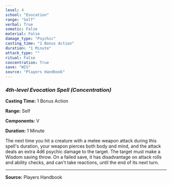 ```yaml
---
level: 4
school: "Evocation"
range: "Self"
verbal: True
somatic: False
material: False
damage_type: "Psychic"
casting_time: "1 Bonus Action"
duration: "1 Minute"
attack_type: ""
ritual: False
concentration: True
save: "WIS"
source: "Players Handbook"
---
```


### *4th-level Evocation Spell* *(Concentration)*

**Casting Time:** 1 Bonus Action

**Range:** Self

**Components:** V

**Duration:** 1 Minute

The next time you hit a creature with a melee weapon attack during this spell's duration, your weapon pierces both body and mind, and the attack deals an extra 4d6 psychic damage to the target. The target must make a Wisdom saving throw. On a failed save, it has disadvantage on attack rolls and ability checks, and can't take reactions, until the end of its next turn.

---
**Source:** Players Handbook
